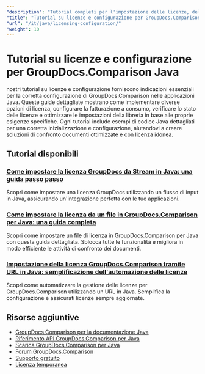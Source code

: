 ```yaml
---
"description": "Tutorial completi per l'impostazione delle licenze, delle licenze a consumo e per la configurazione di GroupDocs.Comparison per Java."
"title": "Tutorial su licenze e configurazione per GroupDocs.Comparison Java"
"url": "/it/java/licensing-configuration/"
"weight": 10
---
```


# Tutorial su licenze e configurazione per GroupDocs.Comparison Java

nostri tutorial su licenze e configurazione forniscono indicazioni essenziali per la corretta configurazione di GroupDocs.Comparison nelle applicazioni Java. Queste guide dettagliate mostrano come implementare diverse opzioni di licenza, configurare la fatturazione a consumo, verificare lo stato delle licenze e ottimizzare le impostazioni della libreria in base alle proprie esigenze specifiche. Ogni tutorial include esempi di codice Java dettagliati per una corretta inizializzazione e configurazione, aiutandovi a creare soluzioni di confronto documenti ottimizzate e con licenza idonea.

## Tutorial disponibili

### [Come impostare la licenza GroupDocs da Stream in Java: una guida passo passo](./set-groupdocs-license-stream-java-guide/)
Scopri come impostare una licenza GroupDocs utilizzando un flusso di input in Java, assicurando un'integrazione perfetta con le tue applicazioni.

### [Come impostare la licenza da un file in GroupDocs.Comparison per Java: una guida completa](./groupdocs-comparison-license-setup-java/)
Scopri come impostare un file di licenza in GroupDocs.Comparison per Java con questa guida dettagliata. Sblocca tutte le funzionalità e migliora in modo efficiente le attività di confronto dei documenti.

### [Impostazione della licenza GroupDocs.Comparison tramite URL in Java: semplificazione dell'automazione delle licenze](./set-groupdocs-comparison-license-url-java/)
Scopri come automatizzare la gestione delle licenze per GroupDocs.Comparison utilizzando un URL in Java. Semplifica la configurazione e assicurati licenze sempre aggiornate.

## Risorse aggiuntive

- [GroupDocs.Comparison per la documentazione Java](https://docs.groupdocs.com/comparison/java/)
- [Riferimento API GroupDocs.Comparison per Java](https://reference.groupdocs.com/comparison/java/)
- [Scarica GroupDocs.Comparison per Java](https://releases.groupdocs.com/comparison/java/)
- [Forum GroupDocs.Comparison](https://forum.groupdocs.com/c/comparison)
- [Supporto gratuito](https://forum.groupdocs.com/)
- [Licenza temporanea](https://purchase.groupdocs.com/temporary-license/)